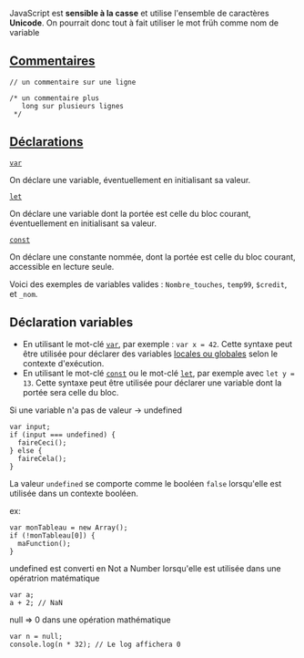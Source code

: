 JavaScript est **sensible à la casse** et utilise l'ensemble de caractères **Unicode**. On pourrait donc tout à fait utiliser le mot früh comme nom de variable 

## [Commentaires](https://developer.mozilla.org/fr/docs/Web/JavaScript/Guide/Grammar_and_types#commentaires)

```
// un commentaire sur une ligne

/* un commentaire plus
   long sur plusieurs lignes
 */
```

## [Déclarations](https://developer.mozilla.org/fr/docs/Web/JavaScript/Guide/Grammar_and_types#déclarations)
[`var`](https://developer.mozilla.org/fr/docs/Web/JavaScript/Reference/Statements/var)

On déclare une variable, éventuellement en initialisant sa valeur.

[`let`](https://developer.mozilla.org/fr/docs/Web/JavaScript/Reference/Statements/let)

On déclare une variable dont la portée est celle du bloc courant, éventuellement en initialisant sa valeur.

[`const`](https://developer.mozilla.org/fr/docs/Web/JavaScript/Reference/Statements/const)

On déclare une constante nommée, dont la portée est celle du bloc courant, accessible en lecture seule.

Voici des exemples de variables valides : `Nombre_touches`, `temp99`, `$credit`, et `_nom`.

## Déclaration variables
- En utilisant le mot-clé [`var`](https://developer.mozilla.org/fr/docs/Web/JavaScript/Reference/Statements/var), par exemple : `var x = 42`. Cette syntaxe peut être utilisée pour déclarer des variables [locales ou globales](https://developer.mozilla.org/fr/docs/Web/JavaScript/Guide/Grammar_and_types#portées) selon le contexte d'exécution.
- En utilisant le mot-clé [`const`](https://developer.mozilla.org/fr/docs/Web/JavaScript/Reference/Statements/const) ou le mot-clé [`let`](https://developer.mozilla.org/fr/docs/Web/JavaScript/Reference/Statements/let), par exemple avec `let y = 13`. Cette syntaxe peut être utilisée pour déclarer une variable dont la portée sera celle du bloc.

Si une variable n'a pas de valeur -> undefined

```
var input;
if (input === undefined) {
  faireCeci();
} else {
  faireCela();
}
```

La valeur `undefined` se comporte comme le booléen `false` lorsqu'elle est utilisée dans un contexte booléen.

ex:

```
var monTableau = new Array();
if (!monTableau[0]) {
  maFunction();
}
```

undefined est converti en Not a Number lorsqu'elle est utilisée dans une opératrion matématique

```
var a;
a + 2; // NaN
```

null => 0 dans une opération mathématique

```
var n = null;
console.log(n * 32); // Le log affichera 0
```

